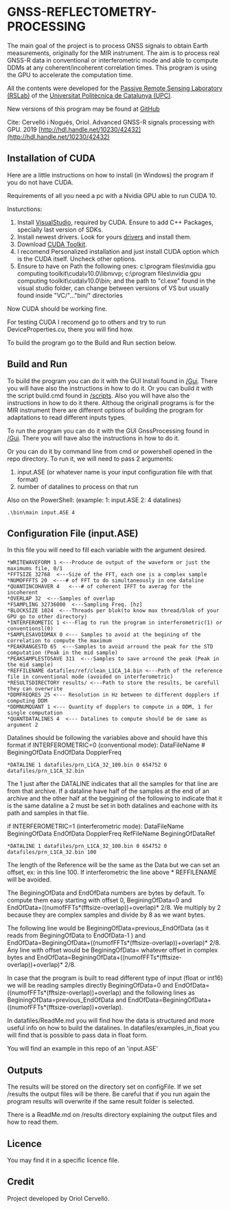 ﻿# GNSS-REFLECTOMETRY-PROCESSING

The main goal of the project is to process GNSS signals to obtain Earth measurements, originally for the MIR instrument. The aim is to process real GNSS-R data 
in conventional or interferometric mode
and able to compute DDMs at any coherent/incoherent correlation times. 
This program is using the GPU to accelerate the computation time.

All the contents were developed for the [Passive Remote Sensing Laboratory (RSLab)](http://www.tsc.upc.edu/rslab/Passive%20Remote%20Sensing/welcome) of the [Universitat Politècnica de Catalunya (UPC)](http://www.upc.edu/?set_language=en).

New versions of this program may be found at [GitHub](https://github.com/oriolcervello/GNSS-REFLECTOMETRY-PROCESSING/) 

Cite: Cervelló i Nogués, Oriol. Advanced GNSS-R signals processing with GPU. 2019
[http://hdl.handle.net/10230/42432](http://hdl.handle.net/10230/42432)

## Installation of CUDA

Here are a little instructions on how to install (in Windows) the program if you do not have CUDA.

Requirements of all you need a pc with a Nvidia GPU able to run CUDA 10.

Insturctions: 

1. Install [VisualStudio](https://visualstudio.microsoft.com/vs/), required by CUDA. Ensure to add C++ Packages, specially last version of  SDKs.
2. Install newest drivers. Look for yours [drivers](https://www.nvidia.com/Download/index.aspx) and install them.
3. Download [CUDA Toolkit](https://developer.nvidia.com/cuda-downloads).
4. I recomend Personalized installation and just install CUDA option which is the CUDA itself. Uncheck other options.
5. Ensure to have on Path the following ones:
    c:\program files\nvidia gpu computing toolkit\cuda\v10.0\libnvvp;
    c:\program files\nvidia gpu computing toolkit\cuda\v10.0\bin;
    and the path to "cl.exe" found in the visual studio folder, can change between versions of VS but usually found inside "VC/"..."bin/" directories

Now CUDA should be working fine.

For testing CUDA I recomend go to others and try to run DeviceProperties.cu, there you will find how.

To build the program go to the Build and Run section below.

## Build and Run

To build the program you can do it with the GUI Install found in [/Gui](https://github.com/oriolcervello/GNSS-REFLECTOMETRY-PROCESSING/tree/master/GUI). There you will have also the instructions in how to do it.
Or you can build it with the script build.cmd found in [/scripts](https://github.com/oriolcervello/GNSS-REFLECTOMETRY-PROCESSING/tree/master/scripts). Also you will have also the instructions in how to do it there.
Althoug the originall programs is for the MIR instrument there are different options of building the program for adaptations to read different inputs types.


To run the program you can do it with the GUI GnssProcessing found in [/Gui](https://github.com/oriolcervello/GNSS-REFLECTOMETRY-PROCESSING/tree/master/GUI). There you will have also the instructions in how to do it.

Or you can do it by command line from cmd or powershell opened in the repo directory. 
To run it, we will need to pass 2 arguments:
1. input.ASE (or whatever name is your input configuration file with that format)
2. number of datalines to process on that run

Also on the PowerShell: (example: 1: input.ASE 2: 4 datalines)

    .\bin\main input.ASE 4


## Configuration File (input.ASE)

In this file you will need to fill each variable with the argument desired.

    *WRITEWAVEFORM 1 <---Produce de output of the waveform or just the maximums file, 0/1
    *FFTSIZE 32768  <---Size of the FFT, each one is a complex sample
    *NUMOFFFTS 20  <---# of FFT to do simultaneously in one dataline
    *QUANTINCOHAVER 4   <---# of coherent IFFT to averag for the incoherent
    *OVERLAP 32  <---Samples of overlap
    *FSAMPLING 32736000  <---Sampling Freq. [hz]
    *BLOCKSIZE 1024  <---Threads per blok(to know max thread/blok of your GPU go to other directory)
    *INTERFEROMETIC 1 <---Flag to run the program in interferometric(1) or conventionsl(0)
    *SAMPLESAVOIDMAX 0 <--- Samples to avoid at the begining of the correlation to compute the maximum
    *PEAKRANGESTD 65  <---Samples to avoid arround the peak for the STD computation (Peak in the mid sample)
    *PEAKSAMPLESTOSAVE 311  <---Samples to save arround the peak (Peak in the mid sample)
    *REFFILENAME datafiles/ref/clean_L1CA_14.bin <---Path of the reference file in conventional mode (avoided on interferometric)
    *RESULTSDIRECTORY results/ <---Path to store the results, be carefull they can overwrite
    *DDMFREQRES 25 <--- Resolution in Hz between to different dopplers if computing DDM
    *DDMNUMQUANT 1 <--- Quantity of dopplers to compute in a DDM, 1 for single computation
    *QUANTDATALINES 4  <--- Datalines to compute should be de same as argument 2

Datalines should be following the variables above and should have this format if INTERFEROMETRIC=0 (conventional mode): DataFileName # BeginingOfData EndOfData DopplerFreq

    *DATALINE 1 datafiles/prn_L1CA_32_100.bin 0 654752 0 datafiles/prn_L1CA_32.bin

The 1 just after the DATALINE indicates that all the samples for that line are from that archive. If a dataline have half of the samples at the end of an archive and the other half at the beggining of the following to indicate that it is the same dataline a 2 must be set in both datalines and eachone with its path and samples in that file.

if INTERFEROMETRIC=1 (interferometric mode): DataFileName BeginingOfData EndOfData DopplerFreq RefFileName BeginingOfDataRef

    *DATALINE 1 datafiles/prn_L1CA_32_100.bin 0 654752 0 datafiles/prn_L1CA_32.bin 100

The length of the Reference will be the same as the Data but we can set an offset, ex: in this line 100. If interferometric the line above * REFFILENAME will be avoided.

The BeginingOfData and EndOfData numbers are bytes by default. To compute them easy starting with offset 0, BeginingOfData=0 and EndOfData=((numofFFTs*(fftsize-overlap))+overlap)* 2/8. We multiply by 2 because they are complex samples and divide by 8 as we want bytes.

The following line would be BeginingOfData=previous_EndOfData (as it reads from BeginingOfData to EndOfData-1 ) and EndOfData=BeginingOfData+((numofFFTs*(fftsize-overlap))+overlap)* 2/8.
Any line with offset would be BeginingOfData= whatever offset in complex bytes and EndOfData=BeginingOfData+((numofFFTs*(fftsize-overlap))+overlap)* 2/8.

In case that the program is built to read different type of input (float or int16) we will be reading samples directly BeginingOfData=0 and EndOfData=((numofFFTs*(fftsize-overlap))+overlap) and the following lines as BeginingOfData=previous_EndOfData and EndOfData=BeginingOfData+((numofFFTs*(fftsize-overlap))+overlap).

In datafiles/ReadMe.md you will find how the data is structured and more useful info on how to build the datalines.
In datafiles/examples_in_float you will find that is possible to pass data in float form.

You will find an example in this repo of an 'input.ASE'

## Outputs
The results will be stored on the directory set on configFile. If we set /results the output files will be there. Be careful that if you run again the program results will overwrite if the same result folder is selected.

There is a ReadMe.md on /results directory explaining the output files and how to read them.

## Licence
You may find it in a specific licence file.

## Credit
Project developed by Oriol Cervelló.
